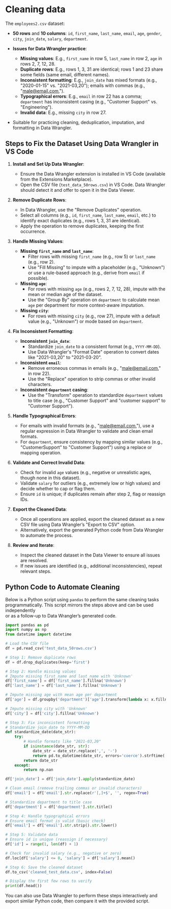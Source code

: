 # Cleaning data

The `employees2.csv` dataset:

- **50 rows** and **10 columns**: `id`, `first_name`, `last_name`, `email`, `age`, `gender`, `city`, `join_date`, `salary`, `department`.

  
- **Issues for Data Wrangler practice**:
  - **Missing values**: E.g., `first_name` in row 5, `last_name` in row 2, `age` in rows 2, 7, 12, 28.
  - **Duplicate rows**: E.g., rows 1, 3, 31 are identical; rows 1 and 23 share some fields (same email, different names).
  - **Inconsistent formatting**: E.g., `join_date` has mixed formats (e.g., "2020-01-15" vs. "2021-03,20"); emails with commas (e.g., "male@email.com,").
  - **Typographical errors**: E.g., `email` in row 22 has a comma; `department` has inconsistent casing (e.g., "Customer Support" vs. "Engineering").
  - **Invalid data**: E.g., missing `city` in row 27.

- Suitable for practicing cleaning, deduplication, imputation, and formatting in Data Wrangler.

## Steps to Fix the Dataset Using Data Wrangler in VS Code

1. **Install and Set Up Data Wrangler**:
   - Ensure the Data Wrangler extension is installed in VS Code (available from the Extensions Marketplace).
   - Open the CSV file (`test_data_50rows.csv`) in VS Code. Data Wrangler should detect it and offer to open it in the Data Viewer.

2. **Remove Duplicate Rows**:
   - In Data Wrangler, use the "Remove Duplicates" operation.
   - Select all columns (e.g., `id`, `first_name`, `last_name`, `email`, etc.) to identify exact duplicates (e.g., rows 1, 3, 31 are identical).
   - Apply the operation to remove duplicates, keeping the first occurrence.

3. **Handle Missing Values**:
   - **Missing `first_name` and `last_name`**:
     - Filter rows with missing `first_name` (e.g., row 5) or `last_name` (e.g., row 2).
     - Use "Fill Missing" to impute with a placeholder (e.g., "Unknown") or use a rule-based approach (e.g., derive from `email` if possible).
   - **Missing `age`**:
     - For rows with missing `age` (e.g., rows 2, 7, 12, 28), impute with the mean or median age of the dataset.
     - Use the "Group By" operation on `department` to calculate mean `age` per department for more context-aware imputation.
   - **Missing `city`**:
     - For rows with missing `city` (e.g., row 27), impute with a default value (e.g., "Unknown") or mode based on `department`.

4. **Fix Inconsistent Formatting**:
   - **Inconsistent `join_date`**:
     - Standardize `join_date` to a consistent format (e.g., `YYYY-MM-DD`).
     - Use Data Wrangler's "Format Date" operation to convert dates like "2021-03,20" to "2021-03-20".
   - **Inconsistent `email`**:
     - Remove erroneous commas in emails (e.g., "male@email.com," in row 22).
     - Use the "Replace" operation to strip commas or other invalid characters.
   - **Inconsistent `department` casing**:
     - Use the "Transform" operation to standardize `department` values to title case (e.g., "Customer Support" and "customer support" to "Customer Support").

5. **Handle Typographical Errors**:
   - For emails with invalid formats (e.g., "male@email.com,"), use a regular expression in Data Wrangler to validate and clean email formats.
   - For `department`, ensure consistency by mapping similar values (e.g., "CustomerSupport" to "Customer Support") using a replace or mapping operation.

6. **Validate and Correct Invalid Data**:
   - Check for invalid `age` values (e.g., negative or unrealistic ages, though none in this dataset).
   - Validate `salary` for outliers (e.g., extremely low or high values) and decide whether to cap or flag them.
   - Ensure `id` is unique; if duplicates remain after step 2, flag or reassign IDs.

7. **Export the Cleaned Data**:
   - Once all operations are applied, export the cleaned dataset as a new CSV file using Data Wrangler’s "Export to CSV" option.
   - Alternatively, export the generated Python code from Data Wrangler to automate the process.

8. **Review and Iterate**:
   - Inspect the cleaned dataset in the Data Viewer to ensure all issues are resolved.
   - If new issues are identified (e.g., additional inconsistencies), repeat relevant steps.




## Python Code to Automate Cleaning

Below is a Python script using `pandas` to perform the same cleaning tasks  
programmatically. This script mirrors the steps above and can be used independently  
or as a follow-up to Data Wrangler’s generated code.


```python
import pandas as pd
import numpy as np
from datetime import datetime

# Load the CSV file
df = pd.read_csv('test_data_50rows.csv')

# Step 1: Remove duplicate rows
df = df.drop_duplicates(keep='first')

# Step 2: Handle missing values
# Impute missing first_name and last_name with 'Unknown'
df['first_name'] = df['first_name'].fillna('Unknown')
df['last_name'] = df['last_name'].fillna('Unknown')

# Impute missing age with mean age per department
df['age'] = df.groupby('department')['age'].transform(lambda x: x.fillna(x.mean().round()))

# Impute missing city with 'Unknown'
df['city'] = df['city'].fillna('Unknown')

# Step 3: Fix inconsistent formatting
# Standardize join_date to YYYY-MM-DD
def standardize_date(date_str):
    try:
        # Handle formats like "2021-03,20"
        if isinstance(date_str, str):
            date_str = date_str.replace(',', '-')
            return pd.to_datetime(date_str, errors='coerce').strftime('%Y-%m-%d')
        return date_str
    except:
        return np.nan

df['join_date'] = df['join_date'].apply(standardize_date)

# Clean email (remove trailing commas or invalid characters)
df['email'] = df['email'].str.replace(r'[,]+$', '', regex=True)

# Standardize department to title case
df['department'] = df['department'].str.title()

# Step 4: Handle typographical errors
# Ensure email format is valid (basic check)
df['email'] = df['email'].str.strip().str.lower()

# Step 5: Validate data
# Ensure id is unique (reassign if necessary)
df['id'] = range(1, len(df) + 1)

# Check for invalid salary (e.g., negative or zero)
df.loc[df['salary'] <= 0, 'salary'] = df['salary'].mean()

# Step 6: Save the cleaned dataset
df.to_csv('cleaned_test_data.csv', index=False)

# Display the first few rows to verify
print(df.head())
```


You can also use Data Wrangler to perform these steps interactively and export similar Python code, 
then compare it with the provided script. 
